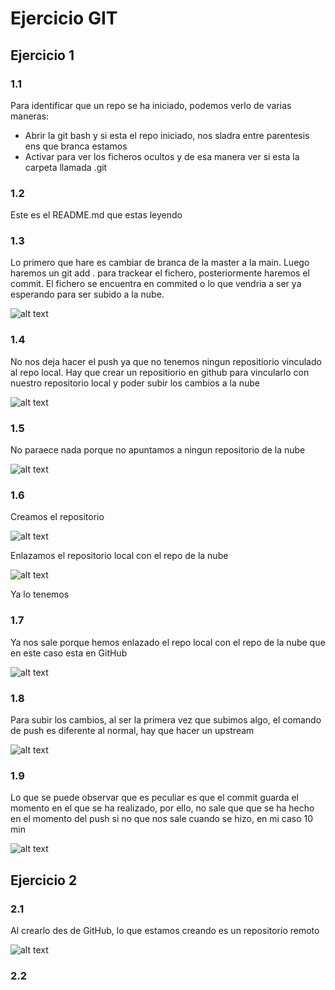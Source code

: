 # Ejercicio GIT


## Ejercicio 1

### 1.1
Para identificar que un repo se ha iniciado, podemos verlo de varias maneras:
- Abrir la git bash y si esta el repo iniciado, nos sladra entre parentesis ens que branca estamos
- Activar para ver los ficheros ocultos y de esa manera ver si esta la carpeta llamada .git

### 1.2 
Este es el README.md que estas leyendo

### 1.3
Lo primero que hare es cambiar de branca de la master a la main. Luego haremos  un git add . para trackear el fichero, posteriormente haremos el commit. El fichero se encuentra en commited o lo que vendria a ser ya esperando para ser subido a la nube.

![alt text](img/image.png)

### 1.4
No nos deja hacer el push ya que no tenemos ningun repositiorio vinculado al repo local. Hay que crear un repositiorio en github para vincularlo con nuestro repositorio local y poder subir los cambios a la nube

![alt text](img/image2.png)

### 1.5
No paraece nada porque no apuntamos a ningun repositorio de la nube

![alt text](img/image3.png)

### 1.6
Creamos el repositorio

![alt text](img/image4.png)

Enlazamos el repositorio local con el repo de la nube

![alt text](img/image5.png)

Ya lo tenemos

### 1.7
Ya nos sale porque hemos enlazado el repo local con el repo de la nube que en este caso esta en GitHub

![alt text](img/image6.png)

### 1.8
Para subir los cambios, al ser la primera vez que subimos algo, el comando de push es diferente al normal, hay que hacer un upstream

![alt text](img/image7.png)

### 1.9
Lo que se puede observar que es peculiar es que el commit guarda el momento en el que se ha realizado, por ello, no sale que que se ha hecho en el momento del push si no que nos sale cuando se hizo, en mi caso 10 min 

![alt text](img/image8.png)


## Ejercicio 2

### 2.1
Al crearlo des de GitHub, lo que estamos creando es un repositorio remoto

![alt text](img/image9.png)

### 2.2
